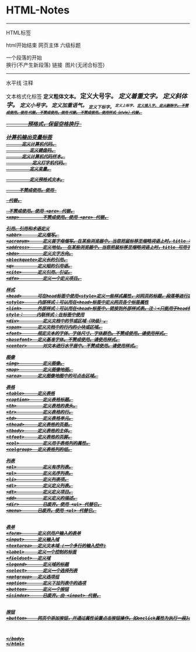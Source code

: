 # HTML-Notes
*******************************************************
HTML标签
<html>       html开始结束
<body>       网页主体
<h1-h6>      六级标题
<p>          一个段落的开始
<br />       换行(不产生新段落)
<a>          链接
<img>        图片(无闭合标签)
<hr />       水平线
<!-- -->     注释

文本格式化标签
<b>	        定义粗体文本。
<big>	      定义大号字。
<em>	      定义着重文字。
<i>	        定义斜体字。
<small>	    定义小号字。
<strong>	  定义加重语气。
<sub>	      定义下标字。
<sup>	      定义上标字。
<ins>	      定义插入字。
<del>	      定义删除字。
<s>	        不赞成使用。使用 <del> 代替。
<strike>	  不赞成使用。使用 <del> 代替。
<u>	        不赞成使用。使用样式（style）代替。
<pre>       预格式，保留空格换行 

计算机输出变量标签
<code>	    定义计算机代码。
<kbd>	      定义键盘码。
<samp>	    定义计算机代码样本。
<tt>	      定义打字机代码。
<var>	      定义变量。
<pre>	      定义预格式文本。
<listing>	  不赞成使用。使用 <pre> 代替。
<plaintext>	不赞成使用。使用 <pre> 代替。
<xmp>	      不赞成使用。使用 <pre> 代替。

引用、引用和术语定义
<abbr>	    定义缩写。
<acronym>	  定义首字母缩写。在某些浏览器中，当您把鼠标移至缩略词语上时，title 可用于展示表达的完整版本
<address>	  定义地址。 在某些浏览器中，当您把鼠标移至缩略词语上时，title 可用于展示表达的完整版本
<bdo>	      定义文字方向。
<blockquote>定义长的引用。
<q>	        定义短的引用语。
<cite>	    定义引用、引证。
<dfn>	      定义一个定义项目。

样式
<head>      可在head标签中使用<style>定义一些样式属性，对网页的标题，段落等进行定义
<style>     内部样式：可以用在<head>标签中定义网页各个标签属性
<link>      外部样式：可以用在<head>标签中，链接到外部样式表。注：<只能用于head标签中><html中链接标签无结束标签，XHTML中必须被正确关闭>
style：     内联样式：在标签中使用
<div>	      定义文档中的节或区域（块级）。
<span>	    定义文档中的行内的小块或区域。
<font>	    规定文本的字体、字体尺寸、字体颜色。不赞成使用。请使用样式。
<basefont>	定义基准字体。不赞成使用。请使用样式。
<center>	  对文本进行水平居中。不赞成使用。请使用样式。

图像
<img>	      定义图像。
<map>	      定义图像地图。
<area>	    定义图像地图中的可点击区域。

表格
<table>	    定义表格
<caption>	  定义表格标题。
<th>	      定义表格的表头。
<tr>	      定义表格的行。
<td>	      定义表格单元。
<thead>	    定义表格的页眉。
<tbody>	    定义表格的主体。
<tfoot>	    定义表格的页脚。
<col>	      定义用于表格列的属性。
<colgroup>	定义表格列的组。

列表
<ol>	      定义有序列表。
<ul>	      定义无序列表。
<li>	      定义列表项。
<dl>	      定义定义列表。
<dt>	      定义定义项目。
<dd>	      定义定义的描述。
<dir>	      已废弃。使用 <ul> 代替它。
<menu>	    已废弃。使用 <ul> 代替它。


表单
<form>	    定义供用户输入的表单
<input>	    定义输入域
<textarea>	定义文本域 (一个多行的输入控件)
<label>	    定义一个控制的标签
<fieldset>	定义域
<legend>	  定义域的标题
<select>	  定义一个选择列表
<optgroup>	定义选项组
<option>	  定义下拉列表中的选项
<button>	  定义一个按钮
<isindex>	  已废弃。由 <input> 代替。


按钮
<button>    网页中添加按钮，并通过属性设置点击按钮操作，如onclick属性为执行一段JavaScript (<button onclick="copyText()">复制文本</button>)



